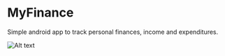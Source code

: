 # My Finance 

Simple android app to track personal finances, income and expenditures.

![Alt text](myfinance/png)
